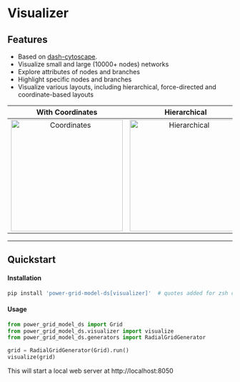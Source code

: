 <!--
SPDX-FileCopyrightText: Contributors to the Power Grid Model project <powergridmodel@lfenergy.org>

SPDX-License-Identifier: MPL-2.0
-->

# Visualizer

## Features

- Based on [dash-cytoscape](https://github.com/plotly/dash-cytoscape).
- Visualize small and large (10000+ nodes) networks 
- Explore attributes of nodes and branches
- Highlight specific nodes and branches
- Visualize various layouts, including hierarchical, force-directed and coordinate-based layouts

With Coordinates    | Hierarchical | Force-Directed
:------------------:|:------------:|:-------------:
<img width="250" alt="Coordinates" src="https://github.com/user-attachments/assets/6f991cb1-08b4-4c4b-8adc-eed36f58db40" /> | <img width="250" alt="Hierarchical" src="https://github.com/user-attachments/assets/0cf5684d-fb7c-4920-92b8-1e49bc827a92" />      |   <img width="250" alt="Force-Directed" src="https://github.com/user-attachments/assets/f0167ded-ceb4-4a31-a91e-e029dd6d7f13" />

----- 
## Quickstart
#### Installation
```bash
pip install 'power-grid-model-ds[visualizer]'  # quotes added for zsh compatibility
```

#### Usage
```python
from power_grid_model_ds import Grid
from power_grid_model_ds.visualizer import visualize
from power_grid_model_ds.generators import RadialGridGenerator

grid = RadialGridGenerator(Grid).run()
visualize(grid)
```
This will start a local web server at http://localhost:8050


